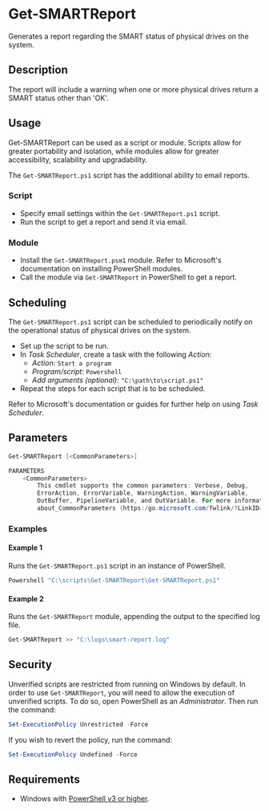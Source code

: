 # Get-SMARTReport

Generates a report regarding the SMART status of physical drives on the system.

## Description

The report will include a warning when one or more physical drives return a SMART status other than 'OK'.

## Usage

Get-SMARTReport can be used as a script or module. Scripts allow for greater portability and isolation, while modules allow for greater accessibility, scalability and upgradability.

The `Get-SMARTReport.ps1` script has the additional ability to email reports.

### Script

* Specify email settings within the `Get-SMARTReport.ps1` script.
* Run the script to get a report and send it via email.

### Module

* Install the `Get-SMARTReport.psm1` module. Refer to Microsoft's documentation on installing PowerShell modules.
* Call the module via `Get-SMARTReport` in PowerShell to get a report.

## Scheduling

The `Get-SMARTReport.ps1` script can be scheduled to periodically notify on the operational status of physical drives on the system.

* Set up the script to be run.
* In *Task Scheduler*, create a task with the following *Action*:
  * *Action*: `Start a program`
  * *Program/script*: `Powershell`
  * *Add arguments (optional)*: `"C:\path\to\script.ps1"`
* Repeat the steps for each script that is to be scheduled.

Refer to Microsoft's documentation or guides for further help on using *Task Scheduler*.

## Parameters

```powershell
Get-SMARTReport [<CommonParameters>]

PARAMETERS
    <CommonParameters>
        This cmdlet supports the common parameters: Verbose, Debug,
        ErrorAction, ErrorVariable, WarningAction, WarningVariable,
        OutBuffer, PipelineVariable, and OutVariable. For more information, see
        about_CommonParameters (https:/go.microsoft.com/fwlink/?LinkID=113216).
```

### Examples

#### Example 1

Runs the `Get-SMARTReport.ps1` script in an instance of PowerShell.

```powershell
Powershell "C:\scripts\Get-SMARTReport\Get-SMARTReport.ps1"
```

#### Example 2

Runs the `Get-SMARTReport` module, appending the output to the specified log file.

```powershell
Get-SMARTReport >> "C:\logs\smart-report.log"
```

## Security

Unverified scripts are restricted from running on Windows by default. In order to use `Get-SMARTReport`, you will need to allow the execution of unverified scripts. To do so, open PowerShell as an *Administrator*. Then run the command:

```powershell
Set-ExecutionPolicy Unrestricted -Force
```

If you wish to revert the policy, run the command:

```powershell
Set-ExecutionPolicy Undefined -Force
```

## Requirements

* Windows with <a href="https://docs.microsoft.com/en-us/powershell/scripting/setup/installing-windows-powershell?view=powershell-5.1" target="_blank" title="PowerShell">PowerShell v3 or higher</a>.